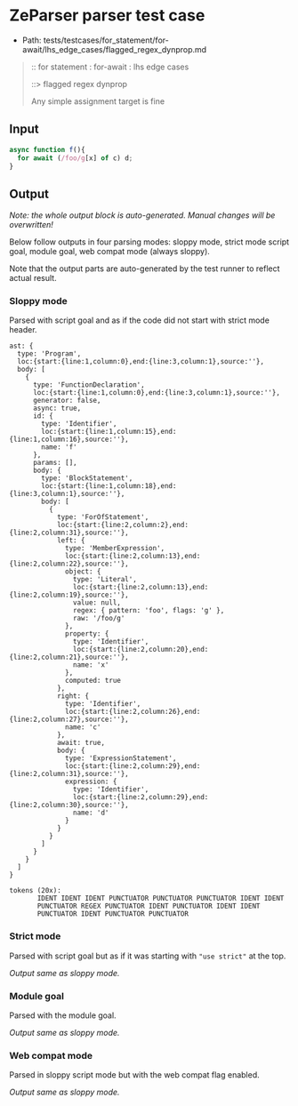 # ZeParser parser test case

- Path: tests/testcases/for_statement/for-await/lhs_edge_cases/flagged_regex_dynprop.md

> :: for statement : for-await : lhs edge cases
>
> ::> flagged regex dynprop
>
> Any simple assignment target is fine

## Input

`````js
async function f(){
  for await (/foo/g[x] of c) d;
}
`````

## Output

_Note: the whole output block is auto-generated. Manual changes will be overwritten!_

Below follow outputs in four parsing modes: sloppy mode, strict mode script goal, module goal, web compat mode (always sloppy).

Note that the output parts are auto-generated by the test runner to reflect actual result.

### Sloppy mode

Parsed with script goal and as if the code did not start with strict mode header.

`````
ast: {
  type: 'Program',
  loc:{start:{line:1,column:0},end:{line:3,column:1},source:''},
  body: [
    {
      type: 'FunctionDeclaration',
      loc:{start:{line:1,column:0},end:{line:3,column:1},source:''},
      generator: false,
      async: true,
      id: {
        type: 'Identifier',
        loc:{start:{line:1,column:15},end:{line:1,column:16},source:''},
        name: 'f'
      },
      params: [],
      body: {
        type: 'BlockStatement',
        loc:{start:{line:1,column:18},end:{line:3,column:1},source:''},
        body: [
          {
            type: 'ForOfStatement',
            loc:{start:{line:2,column:2},end:{line:2,column:31},source:''},
            left: {
              type: 'MemberExpression',
              loc:{start:{line:2,column:13},end:{line:2,column:22},source:''},
              object: {
                type: 'Literal',
                loc:{start:{line:2,column:13},end:{line:2,column:19},source:''},
                value: null,
                regex: { pattern: 'foo', flags: 'g' },
                raw: '/foo/g'
              },
              property: {
                type: 'Identifier',
                loc:{start:{line:2,column:20},end:{line:2,column:21},source:''},
                name: 'x'
              },
              computed: true
            },
            right: {
              type: 'Identifier',
              loc:{start:{line:2,column:26},end:{line:2,column:27},source:''},
              name: 'c'
            },
            await: true,
            body: {
              type: 'ExpressionStatement',
              loc:{start:{line:2,column:29},end:{line:2,column:31},source:''},
              expression: {
                type: 'Identifier',
                loc:{start:{line:2,column:29},end:{line:2,column:30},source:''},
                name: 'd'
              }
            }
          }
        ]
      }
    }
  ]
}

tokens (20x):
       IDENT IDENT IDENT PUNCTUATOR PUNCTUATOR PUNCTUATOR IDENT IDENT
       PUNCTUATOR REGEX PUNCTUATOR IDENT PUNCTUATOR IDENT IDENT
       PUNCTUATOR IDENT PUNCTUATOR PUNCTUATOR
`````

### Strict mode

Parsed with script goal but as if it was starting with `"use strict"` at the top.

_Output same as sloppy mode._

### Module goal

Parsed with the module goal.

_Output same as sloppy mode._

### Web compat mode

Parsed in sloppy script mode but with the web compat flag enabled.

_Output same as sloppy mode._
